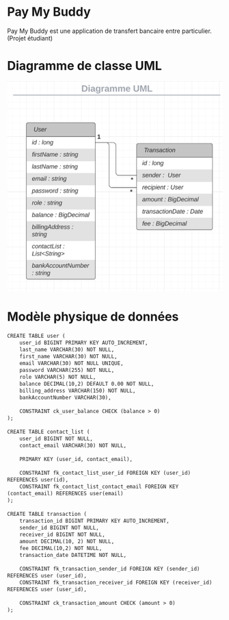 # Pay My Buddy

Pay My Buddy est une application de transfert bancaire entre particulier. (Projet étudiant)


# Diagramme de classe UML 

![Diagramme de classe UML](/ressources/UML.png)


# Modèle physique de données

```
CREATE TABLE user (
    user_id BIGINT PRIMARY KEY AUTO_INCREMENT,
    last_name VARCHAR(30) NOT NULL,
    first_name VARCHAR(30) NOT NULL,
    email VARCHAR(30) NOT NULL UNIQUE,
    password VARCHAR(255) NOT NULL,
    role VARCHAR(5) NOT NULL,
    balance DECIMAL(10,2) DEFAULT 0.00 NOT NULL,
    billing_address VARCHAR(150) NOT NULL,
    bankAccountNumber VARCHAR(30),
    
    CONSTRAINT ck_user_balance CHECK (balance > 0)
);

CREATE TABLE contact_list (
    user_id BIGINT NOT NULL,
    contact_email VARCHAR(30) NOT NULL,
    
    PRIMARY KEY (user_id, contact_email),
    
    CONSTRAINT fk_contact_list_user_id FOREIGN KEY (user_id) REFERENCES user(id),
    CONSTRAINT fk_contact_list_contact_email FOREIGN KEY (contact_email) REFERENCES user(email)
);

CREATE TABLE transaction (
    transaction_id BIGINT PRIMARY KEY AUTO_INCREMENT,
    sender_id BIGINT NOT NULL,
    receiver_id BIGINT NOT NULL,
    amount DECIMAL(10, 2) NOT NULL,
    fee DECIMAL(10,2) NOT NULL,
    transaction_date DATETIME NOT NULL,
    
    CONSTRAINT fk_transaction_sender_id FOREIGN KEY (sender_id) REFERENCES user (user_id),
    CONSTRAINT fk_transaction_receiver_id FOREIGN KEY (receiver_id) REFERENCES user (user_id),
    
    CONSTRAINT ck_transaction_amount CHECK (amount > 0)
);
```